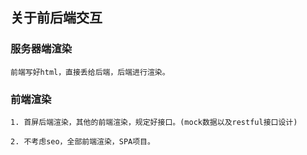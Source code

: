 ## 关于前后端交互

### 服务器端渲染

    前端写好html，直接丢给后端，后端进行渲染。

### 前端渲染

    1. 首屏后端渲染，其他的前端渲染，规定好接口。(mock数据以及restful接口设计)

    2. 不考虑seo，全部前端渲染，SPA项目。
